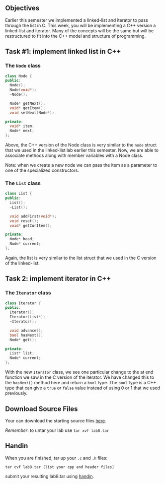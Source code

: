## Objectives

Earlier this semester we implemented a linked-list and iterator to pass through the list in C. This week, you will be implementing a C++ version a linked-list and iterator. Many of the concepts will be the same but will be restructured to fit into the C++ model and structure of programming.

## Task #1: implement linked list in C++

### The `Node` class

```c++
class Node {
public:
  Node();
  Node(void*);
  ~Node();

  Node* getNext();
  void* getItem();
  void setNext(Node*);

private:
  void* item;
  Node* next;
};
```

Above, the C++ version of the Node class is very similar to the `node` struct that we used in the linked-list lab earlier this semester. Now, we are able to associate methods along with member variables with a Node class.

Note: when we create a new node we can pass the item as a parameter to one of the specialized constructors. 


### The `List` class

```c++
class List {
public:
  List();
  ~List();

  void addFirst(void*);
  void reset();
  void* getCurItem();

private:
  Node* head;
  Node* current;
};
```
Again, the list is very similar to the list struct that we used in the C version of the linked-list.

## Task 2: implement iterator in C++

### The `Iterator` class

```c++
class Iterator {
public:
  Iterator();
  Iterator(List*);
  ~Iterator();

  void advance();
  bool hasNext();
  Node* get();

private:
  List* list;
  Node* current;
};
```

With the new `Iterator` class, we see one particular change to the at end function we saw in the C version of the iterator. We have changed this to the `hasNext()` method here and return a `bool` type. The `bool` type is a C++ type that can give a `true` or `false` value instead of using 0 or 1 that we used previously.

## Download Source Files

Your can download the starting source files [here](https://github.com/takumib/cpsc210-labs/releases/download/8.0/lab8.tar).

*Remember*: to untar your lab use `tar xvf lab8.tar`

## Handin

When you are finished, tar up your `.c` and `.h` files:

`tar cvf lab8.tar [list your cpp and header files]`

submit your resulting lab8.tar using [handin](https://handin.cs.clemson.edu/courses/).
